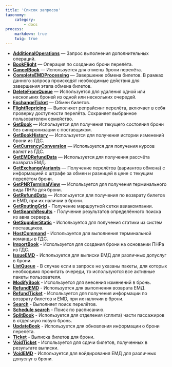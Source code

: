 ```yaml
---
title: 'Список запросов'
taxonomy:
    category:
        - docs
process:
    markdown: true
    twig: true
---
```


-   **[AdditionalOperations](/avia/request/additionaloperations)** — Запрос выполнения дополнительных операций.
-   **[BookFlight](/avia/request/bookflight)** — Операция по созданию брони перелёта.
-   **[CancelBook](/avia/request/cancelbook)** — Используется для отмены брони перелёта.
-   **[CompleteEMDProcessing](/avia/request/completeexchange)** — Завершение обмена билетов. В рамках данного запроса происходят необходимые действия для завершения этапа обмена билетов.
-   **[DeleteFromQueue](/avia/request/deletefromqueue)** — Используется для удаления одной или нескольких броней из одной или нескольких очередей.
-   **[ExchangeTicket](/avia/request/exchangeticket)** — Обмен билетов.
-   **[FlightRepricing](/avia/request/flightrepricing)** — Выполняет репрайсинг перелёта, включает в себя проверку доступности перелёта. Сохраняет выбранное пользователем семейство.
-   **[GetBook](/avia/request/getbook)** — Используется для получения текущего состояния брони без синхронизации с поставщиком.
-   **[GetBookHistory](/avia/request/getbookhistory)** — Используется для получения истории изменений брони из ГДС.
-   **[GetCurrencyConversion](/avia/request/getcurrencyconversion)** — Используется для получения курсов валют из ГДС.
-   **[GetEMDRefundData](/avia/request/getemdrefunddata)** — Используется для получения рассчёта возврата ЕМД.
-   **[GetExchangeVariants](/avia/request/getexchangevariants)** — Получение перелётов (вариантов обмена) с информацией о штрафе за обмен и разницей в цене с текущим перелётом брони.
-   **[GetPNRTerminalView](/avia/request/getpnrterminalview)** — Используется для получения терминального вида ПНРа для брони.
-   **[GetRefundData](/avia/request/getrefunddata)** — Используется для получения по возврату билетов и EMD, при их наличии в брони.
-   **[GetRoutingGrid](/avia/request/getroutinggrid)** - Получение маршрутной сетки авиакомпании.
-   **[GetSearchResults](/avia/request/getsearchresults)** - Получение результатов определённого поиска из авиа сервера.
-   **[GetSupplierStatic](/avia/request/getsupplierstatic)** - Используется для получения статики из систем поставщиков.
-   **[HostCommand](/avia/request/hostcommand)** - Используется для выполнения терминальной команды в ГДС.
-   **[ImportBook](/avia/request/importbook)** - Используется для создания брони на основании ПНРа из ГДС.
-   **[IssueEMD](/avia/request/issueemd)** - Используется для выписки ЕМД для различных допуслуг в брони.
-   **[ListQueue](/avia/request/listqueue)** - В случае если в запросе не указаны пакеты, для которых необходимо прочитать очереди, то используются все активные пакеты пользователя.
-   **[ModifyBook](/avia/request/modifybook)** - Используется для внесения изменений в бронь.
-   **[RefundEMD](/avia/request/refundemd)** - Используется для выполнения возврата ЕМД.
-   **[RefundTicket](/avia/request/refundticket)** - Используется для получения информации по возврату билетов и EMD, при их наличии в брони.
-   **[Search](/avia/request/search)** - Выполняет поиск перелётов.
-   **[Schedule search](/avia/request/schedulesearch)** - Поиск по расписанию.
-   **[SplitBook](/avia/request/splitbook)** - Используется для отделения (сплита) части пассажиров в отдельную новую бронь.
-   **[UpdateBook](/avia/request/updatebook)** - Используется для обновления информации о брони перелёта.
-   **[Ticket](/avia/request/ticket)** - Выписка билетов для брони.
-   **[VoidTicket](/avia/request/voidticket)** - Используется для сдачи билетов, полученных в результате выписки.
-   **[VoidEMD](/avia/request/voidemd)** - Используется для войдирования ЕМД для различных допуслуг в брони.